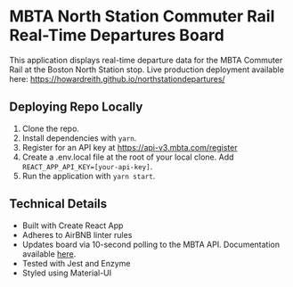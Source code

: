 # MBTA North Station Commuter Rail Real-Time Departures Board

This application displays real-time departure data for the MBTA Commuter Rail at the Boston North Station stop.
Live production deployment available here: https://howardreith.github.io/northstationdepartures/

## Deploying Repo Locally
1. Clone the repo.
1. Install dependencies with `yarn`.
1. Register for an API key at https://api-v3.mbta.com/register
1. Create a .env.local file at the root of your local clone. Add `REACT_APP_API_KEY=[your-api-key]`.
1. Run the application with `yarn start`.

## Technical Details

- Built with Create React App
- Adheres to AirBNB linter rules
- Updates board via 10-second polling to the MBTA API. Documentation available [here](https://www.mbta.com/developers/v3-api).
- Tested with Jest and Enzyme
- Styled using Material-UI